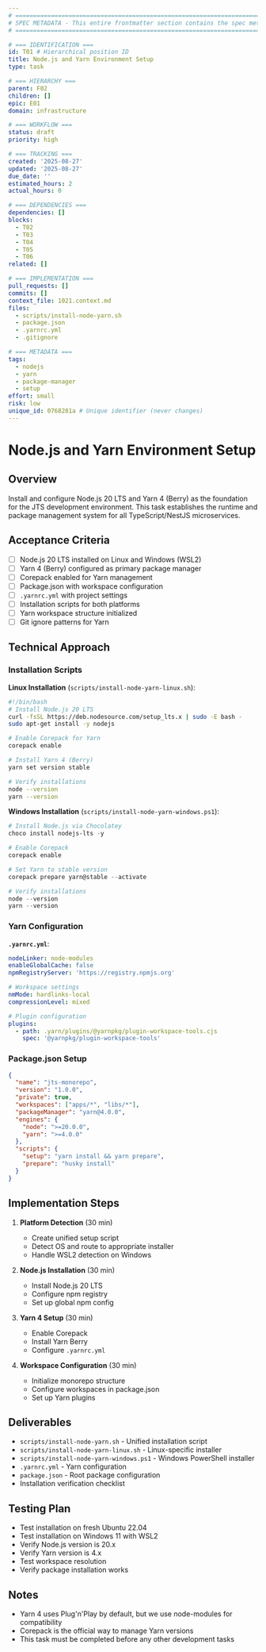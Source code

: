 ```yaml
---
# ============================================================================
# SPEC METADATA - This entire frontmatter section contains the spec metadata
# ============================================================================

# === IDENTIFICATION ===
id: T01 # Hierarchical position ID
title: Node.js and Yarn Environment Setup
type: task

# === HIERARCHY ===
parent: F02
children: []
epic: E01
domain: infrastructure

# === WORKFLOW ===
status: draft
priority: high

# === TRACKING ===
created: '2025-08-27'
updated: '2025-08-27'
due_date: ''
estimated_hours: 2
actual_hours: 0

# === DEPENDENCIES ===
dependencies: []
blocks:
  - T02
  - T03
  - T04
  - T05
  - T06
related: []

# === IMPLEMENTATION ===
pull_requests: []
commits: []
context_file: 1021.context.md
files:
  - scripts/install-node-yarn.sh
  - package.json
  - .yarnrc.yml
  - .gitignore

# === METADATA ===
tags:
  - nodejs
  - yarn
  - package-manager
  - setup
effort: small
risk: low
unique_id: 0768281a # Unique identifier (never changes)
---
```


# Node.js and Yarn Environment Setup

## Overview

Install and configure Node.js 20 LTS and Yarn 4 (Berry) as the foundation for the JTS development environment. This task establishes the runtime and package management system for all TypeScript/NestJS microservices.

## Acceptance Criteria

- [ ] Node.js 20 LTS installed on Linux and Windows (WSL2)
- [ ] Yarn 4 (Berry) configured as primary package manager
- [ ] Corepack enabled for Yarn management
- [ ] Package.json with workspace configuration
- [ ] `.yarnrc.yml` with project settings
- [ ] Installation scripts for both platforms
- [ ] Yarn workspace structure initialized
- [ ] Git ignore patterns for Yarn

## Technical Approach

### Installation Scripts

**Linux Installation** (`scripts/install-node-yarn-linux.sh`):

```bash
#!/bin/bash
# Install Node.js 20 LTS
curl -fsSL https://deb.nodesource.com/setup_lts.x | sudo -E bash -
sudo apt-get install -y nodejs

# Enable Corepack for Yarn
corepack enable

# Install Yarn 4 (Berry)
yarn set version stable

# Verify installations
node --version
yarn --version
```

**Windows Installation** (`scripts/install-node-yarn-windows.ps1`):

```powershell
# Install Node.js via Chocolatey
choco install nodejs-lts -y

# Enable Corepack
corepack enable

# Set Yarn to stable version
corepack prepare yarn@stable --activate

# Verify installations
node --version
yarn --version
```

### Yarn Configuration

**`.yarnrc.yml`**:

```yaml
nodeLinker: node-modules
enableGlobalCache: false
npmRegistryServer: 'https://registry.npmjs.org'

# Workspace settings
nmMode: hardlinks-local
compressionLevel: mixed

# Plugin configuration
plugins:
  - path: .yarn/plugins/@yarnpkg/plugin-workspace-tools.cjs
    spec: '@yarnpkg/plugin-workspace-tools'
```

### Package.json Setup

```json
{
  "name": "jts-monorepo",
  "version": "1.0.0",
  "private": true,
  "workspaces": ["apps/*", "libs/*"],
  "packageManager": "yarn@4.0.0",
  "engines": {
    "node": ">=20.0.0",
    "yarn": ">=4.0.0"
  },
  "scripts": {
    "setup": "yarn install && yarn prepare",
    "prepare": "husky install"
  }
}
```

## Implementation Steps

1. **Platform Detection** (30 min)
   - Create unified setup script
   - Detect OS and route to appropriate installer
   - Handle WSL2 detection on Windows

2. **Node.js Installation** (30 min)
   - Install Node.js 20 LTS
   - Configure npm registry
   - Set up global npm config

3. **Yarn 4 Setup** (30 min)
   - Enable Corepack
   - Install Yarn Berry
   - Configure `.yarnrc.yml`

4. **Workspace Configuration** (30 min)
   - Initialize monorepo structure
   - Configure workspaces in package.json
   - Set up Yarn plugins

## Deliverables

- `scripts/install-node-yarn.sh` - Unified installation script
- `scripts/install-node-yarn-linux.sh` - Linux-specific installer
- `scripts/install-node-yarn-windows.ps1` - Windows PowerShell installer
- `.yarnrc.yml` - Yarn configuration
- `package.json` - Root package configuration
- Installation verification checklist

## Testing Plan

- Test installation on fresh Ubuntu 22.04
- Test installation on Windows 11 with WSL2
- Verify Node.js version is 20.x
- Verify Yarn version is 4.x
- Test workspace resolution
- Verify package installation works

## Notes

- Yarn 4 uses Plug'n'Play by default, but we use node-modules for compatibility
- Corepack is the official way to manage Yarn versions
- This task must be completed before any other development tasks
